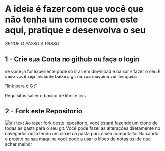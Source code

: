 # A ideia é fazer com que você que não tenha um comece com este aqui, pratique e desenvolva o seu
*SEGUE O PASSO A PASSO*

## 1 - Crie sua Conta no github ou faça o login
se você ja for experiente pode so ir ali em download e baixar e fazer o seu
E caso você seja iniciante baixe o git na sua maquina vai lhe ajudar

["link para o Git"](https://git-scm.com/downloads)

Requisitos saber o basico de html e css

## 2 - Fork este Repositorio
![alt text](https://github.com/Srubens/MyPortf-lio/blob/master/img/corte-01.jpg)
Ao fazer fork deste repositorio, você estará fazendo um clone de todas as pasta para o seu git.
Você pode fazer as alterações diretamente no navegador ou fazendo um clone da pasta para o seu computador
Baixando o projeto na sua maquina você pode a usar o bloco de notas ou ide que achar melhor
